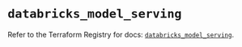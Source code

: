 # `databricks_model_serving`

Refer to the Terraform Registry for docs: [`databricks_model_serving`](https://registry.terraform.io/providers/databricks/databricks/1.90.0/docs/resources/model_serving).
